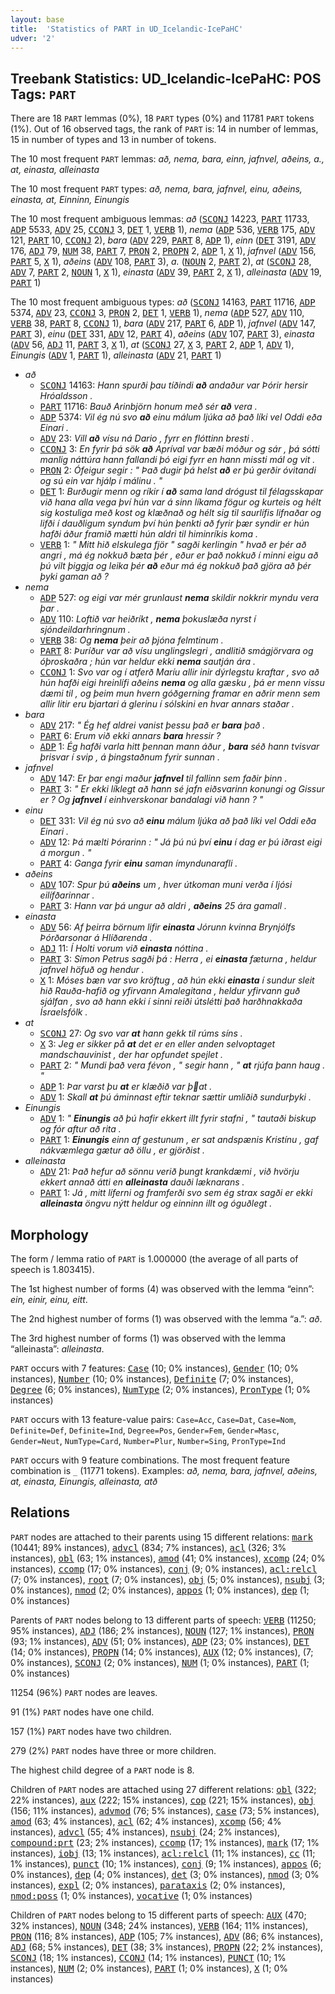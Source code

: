 ```yaml
---
layout: base
title:  'Statistics of PART in UD_Icelandic-IcePaHC'
udver: '2'
---
```


## Treebank Statistics: UD_Icelandic-IcePaHC: POS Tags: `PART`

There are 18 `PART` lemmas (0%), 18 `PART` types (0%) and 11781 `PART` tokens (1%).
Out of 16 observed tags, the rank of `PART` is: 14 in number of lemmas, 15 in number of types and 13 in number of tokens.

The 10 most frequent `PART` lemmas: <em>að, nema, bara, einn, jafnvel, aðeins, a., at, einasta, alleinasta</em>

The 10 most frequent `PART` types:  <em>að, nema, bara, jafnvel, einu, aðeins, einasta, at, Einninn, Einungis</em>

The 10 most frequent ambiguous lemmas: <em>að</em> (<tt><a href="is_icepahc-pos-SCONJ.html">SCONJ</a></tt> 14223, <tt><a href="is_icepahc-pos-PART.html">PART</a></tt> 11733, <tt><a href="is_icepahc-pos-ADP.html">ADP</a></tt> 5533, <tt><a href="is_icepahc-pos-ADV.html">ADV</a></tt> 25, <tt><a href="is_icepahc-pos-CCONJ.html">CCONJ</a></tt> 3, <tt><a href="is_icepahc-pos-DET.html">DET</a></tt> 1, <tt><a href="is_icepahc-pos-VERB.html">VERB</a></tt> 1), <em>nema</em> (<tt><a href="is_icepahc-pos-ADP.html">ADP</a></tt> 536, <tt><a href="is_icepahc-pos-VERB.html">VERB</a></tt> 175, <tt><a href="is_icepahc-pos-ADV.html">ADV</a></tt> 121, <tt><a href="is_icepahc-pos-PART.html">PART</a></tt> 10, <tt><a href="is_icepahc-pos-CCONJ.html">CCONJ</a></tt> 2), <em>bara</em> (<tt><a href="is_icepahc-pos-ADV.html">ADV</a></tt> 229, <tt><a href="is_icepahc-pos-PART.html">PART</a></tt> 8, <tt><a href="is_icepahc-pos-ADP.html">ADP</a></tt> 1), <em>einn</em> (<tt><a href="is_icepahc-pos-DET.html">DET</a></tt> 3191, <tt><a href="is_icepahc-pos-ADV.html">ADV</a></tt> 176, <tt><a href="is_icepahc-pos-ADJ.html">ADJ</a></tt> 79, <tt><a href="is_icepahc-pos-NUM.html">NUM</a></tt> 38, <tt><a href="is_icepahc-pos-PART.html">PART</a></tt> 7, <tt><a href="is_icepahc-pos-PRON.html">PRON</a></tt> 2, <tt><a href="is_icepahc-pos-PROPN.html">PROPN</a></tt> 2, <tt><a href="is_icepahc-pos-ADP.html">ADP</a></tt> 1, <tt><a href="is_icepahc-pos-X.html">X</a></tt> 1), <em>jafnvel</em> (<tt><a href="is_icepahc-pos-ADV.html">ADV</a></tt> 156, <tt><a href="is_icepahc-pos-PART.html">PART</a></tt> 5, <tt><a href="is_icepahc-pos-X.html">X</a></tt> 1), <em>aðeins</em> (<tt><a href="is_icepahc-pos-ADV.html">ADV</a></tt> 108, <tt><a href="is_icepahc-pos-PART.html">PART</a></tt> 3), <em>a.</em> (<tt><a href="is_icepahc-pos-NOUN.html">NOUN</a></tt> 2, <tt><a href="is_icepahc-pos-PART.html">PART</a></tt> 2), <em>at</em> (<tt><a href="is_icepahc-pos-SCONJ.html">SCONJ</a></tt> 28, <tt><a href="is_icepahc-pos-ADV.html">ADV</a></tt> 7, <tt><a href="is_icepahc-pos-PART.html">PART</a></tt> 2, <tt><a href="is_icepahc-pos-NOUN.html">NOUN</a></tt> 1, <tt><a href="is_icepahc-pos-X.html">X</a></tt> 1), <em>einasta</em> (<tt><a href="is_icepahc-pos-ADV.html">ADV</a></tt> 39, <tt><a href="is_icepahc-pos-PART.html">PART</a></tt> 2, <tt><a href="is_icepahc-pos-X.html">X</a></tt> 1), <em>alleinasta</em> (<tt><a href="is_icepahc-pos-ADV.html">ADV</a></tt> 19, <tt><a href="is_icepahc-pos-PART.html">PART</a></tt> 1)

The 10 most frequent ambiguous types:  <em>að</em> (<tt><a href="is_icepahc-pos-SCONJ.html">SCONJ</a></tt> 14163, <tt><a href="is_icepahc-pos-PART.html">PART</a></tt> 11716, <tt><a href="is_icepahc-pos-ADP.html">ADP</a></tt> 5374, <tt><a href="is_icepahc-pos-ADV.html">ADV</a></tt> 23, <tt><a href="is_icepahc-pos-CCONJ.html">CCONJ</a></tt> 3, <tt><a href="is_icepahc-pos-PRON.html">PRON</a></tt> 2, <tt><a href="is_icepahc-pos-DET.html">DET</a></tt> 1, <tt><a href="is_icepahc-pos-VERB.html">VERB</a></tt> 1), <em>nema</em> (<tt><a href="is_icepahc-pos-ADP.html">ADP</a></tt> 527, <tt><a href="is_icepahc-pos-ADV.html">ADV</a></tt> 110, <tt><a href="is_icepahc-pos-VERB.html">VERB</a></tt> 38, <tt><a href="is_icepahc-pos-PART.html">PART</a></tt> 8, <tt><a href="is_icepahc-pos-CCONJ.html">CCONJ</a></tt> 1), <em>bara</em> (<tt><a href="is_icepahc-pos-ADV.html">ADV</a></tt> 217, <tt><a href="is_icepahc-pos-PART.html">PART</a></tt> 6, <tt><a href="is_icepahc-pos-ADP.html">ADP</a></tt> 1), <em>jafnvel</em> (<tt><a href="is_icepahc-pos-ADV.html">ADV</a></tt> 147, <tt><a href="is_icepahc-pos-PART.html">PART</a></tt> 3), <em>einu</em> (<tt><a href="is_icepahc-pos-DET.html">DET</a></tt> 331, <tt><a href="is_icepahc-pos-ADV.html">ADV</a></tt> 12, <tt><a href="is_icepahc-pos-PART.html">PART</a></tt> 4), <em>aðeins</em> (<tt><a href="is_icepahc-pos-ADV.html">ADV</a></tt> 107, <tt><a href="is_icepahc-pos-PART.html">PART</a></tt> 3), <em>einasta</em> (<tt><a href="is_icepahc-pos-ADV.html">ADV</a></tt> 56, <tt><a href="is_icepahc-pos-ADJ.html">ADJ</a></tt> 11, <tt><a href="is_icepahc-pos-PART.html">PART</a></tt> 3, <tt><a href="is_icepahc-pos-X.html">X</a></tt> 1), <em>at</em> (<tt><a href="is_icepahc-pos-SCONJ.html">SCONJ</a></tt> 27, <tt><a href="is_icepahc-pos-X.html">X</a></tt> 3, <tt><a href="is_icepahc-pos-PART.html">PART</a></tt> 2, <tt><a href="is_icepahc-pos-ADP.html">ADP</a></tt> 1, <tt><a href="is_icepahc-pos-ADV.html">ADV</a></tt> 1), <em>Einungis</em> (<tt><a href="is_icepahc-pos-ADV.html">ADV</a></tt> 1, <tt><a href="is_icepahc-pos-PART.html">PART</a></tt> 1), <em>alleinasta</em> (<tt><a href="is_icepahc-pos-ADV.html">ADV</a></tt> 21, <tt><a href="is_icepahc-pos-PART.html">PART</a></tt> 1)


* <em>að</em>
  * <tt><a href="is_icepahc-pos-SCONJ.html">SCONJ</a></tt> 14163: <em>Hann spurði þau tíðindi <b>að</b> andaður var Þórir hersir Hróaldsson .</em>
  * <tt><a href="is_icepahc-pos-PART.html">PART</a></tt> 11716: <em>Bauð Arinbjörn honum með sér <b>að</b> vera .</em>
  * <tt><a href="is_icepahc-pos-ADP.html">ADP</a></tt> 5374: <em>Vil ég nú svo <b>að</b> einu málum ljúka að það líki vel Oddi eða Einari .</em>
  * <tt><a href="is_icepahc-pos-ADV.html">ADV</a></tt> 23: <em>Vill <b>að</b> vísu ná Dario , fyrr en flóttinn bresti .</em>
  * <tt><a href="is_icepahc-pos-CCONJ.html">CCONJ</a></tt> 3: <em>En fyrir þá sök <b>að</b> Apríval var bæði móður og sár , þá sótti manlig náttúra hann fallandi þó eigi fyrr en hann missti mál og vit .</em>
  * <tt><a href="is_icepahc-pos-PRON.html">PRON</a></tt> 2: <em>Ófeigur segir : " Það dugir þá helst <b>að</b> er þú gerðir óvitandi og sú ein var hjálp í málinu . "</em>
  * <tt><a href="is_icepahc-pos-DET.html">DET</a></tt> 1: <em>Burðugir menn og ríkir í <b>að</b> sama land drógust til félagsskapar við hana alla vega því hún var á sinn líkama fögur og kurteis og hélt sig kostuliga með kost og klæðnað og hélt sig til saurlífis lifnaðar og lifði í dauðligum syndum því hún þenkti að fyrir þær syndir er hún hafði áður framið mætti hún aldri til himinríkis koma .</em>
  * <tt><a href="is_icepahc-pos-VERB.html">VERB</a></tt> 1: <em>" Mitt hið elskulega fjör " sagði kerlingin " hvað er þér að angri , má ég nokkuð bæta þér , eður er það nokkuð í minni eigu að þú vilt þiggja og leika þér <b>að</b> eður má ég nokkuð það gjöra að þér þyki gaman að ?</em>
* <em>nema</em>
  * <tt><a href="is_icepahc-pos-ADP.html">ADP</a></tt> 527: <em>og eigi var mér grunlaust <b>nema</b> skildir nokkrir myndu vera þar .</em>
  * <tt><a href="is_icepahc-pos-ADV.html">ADV</a></tt> 110: <em>Loftið var heiðríkt , <b>nema</b> þokuslæða nyrst í sjóndeildarhringnum .</em>
  * <tt><a href="is_icepahc-pos-VERB.html">VERB</a></tt> 38: <em>Og <b>nema</b> þeir að þjóna felmtinum .</em>
  * <tt><a href="is_icepahc-pos-PART.html">PART</a></tt> 8: <em>Þuríður var að vísu unglingslegri , andlitið smágjörvara og óþroskaðra ; hún var heldur ekki <b>nema</b> sautján ára .</em>
  * <tt><a href="is_icepahc-pos-CCONJ.html">CCONJ</a></tt> 1: <em>Svo var og í atferð Maríu allir inir dýrlegstu kraftar , svo að hún hafði eigi hreinlífi aðeins <b>nema</b> og alla gæsku , þá er menn vissu dæmi til , og þeim mun hvern góðgerning framar en aðrir menn sem allir litir eru bjartari á glerinu í sólskini en hvar annars staðar .</em>
* <em>bara</em>
  * <tt><a href="is_icepahc-pos-ADV.html">ADV</a></tt> 217: <em>" Ég hef aldrei vanist þessu það er <b>bara</b> það .</em>
  * <tt><a href="is_icepahc-pos-PART.html">PART</a></tt> 6: <em>Erum við ekki annars <b>bara</b> hressir ?</em>
  * <tt><a href="is_icepahc-pos-ADP.html">ADP</a></tt> 1: <em>Ég hafði varla hitt þennan mann áður , <b>bara</b> séð hann tvisvar þrisvar í svip , á þingstaðnum fyrir sunnan .</em>
* <em>jafnvel</em>
  * <tt><a href="is_icepahc-pos-ADV.html">ADV</a></tt> 147: <em>Er þar engi maður <b>jafnvel</b> til fallinn sem faðir þinn .</em>
  * <tt><a href="is_icepahc-pos-PART.html">PART</a></tt> 3: <em>" Er ekki líklegt að hann sé jafn eiðsvarinn konungi og Gissur er ? Og <b>jafnvel</b> í einhverskonar bandalagi við hann ? "</em>
* <em>einu</em>
  * <tt><a href="is_icepahc-pos-DET.html">DET</a></tt> 331: <em>Vil ég nú svo að <b>einu</b> málum ljúka að það líki vel Oddi eða Einari .</em>
  * <tt><a href="is_icepahc-pos-ADV.html">ADV</a></tt> 12: <em>Þá mælti Þórarinn : " Já þú nú því <b>einu</b> í dag er þú iðrast eigi á morgun . "</em>
  * <tt><a href="is_icepahc-pos-PART.html">PART</a></tt> 4: <em>Ganga fyrir <b>einu</b> saman ímyndunarafli .</em>
* <em>aðeins</em>
  * <tt><a href="is_icepahc-pos-ADV.html">ADV</a></tt> 107: <em>Spur þú <b>aðeins</b> um , hver útkoman muni verða í ljósi eilífðarinnar .</em>
  * <tt><a href="is_icepahc-pos-PART.html">PART</a></tt> 3: <em>Hann var þá ungur að aldri , <b>aðeins</b> 25 ára gamall .</em>
* <em>einasta</em>
  * <tt><a href="is_icepahc-pos-ADV.html">ADV</a></tt> 56: <em>Af þeirra börnum lifir <b>einasta</b> Jórunn kvinna Brynjólfs Þórðarsonar á Hlíðarenda .</em>
  * <tt><a href="is_icepahc-pos-ADJ.html">ADJ</a></tt> 11: <em>Í Holti vorum við <b>einasta</b> nóttina .</em>
  * <tt><a href="is_icepahc-pos-PART.html">PART</a></tt> 3: <em>Símon Petrus sagði þá : Herra , ei <b>einasta</b> fæturna , heldur jafnvel höfuð og hendur .</em>
  * <tt><a href="is_icepahc-pos-X.html">X</a></tt> 1: <em>Móses bæn var svo kröftug , að hún ekki <b>einasta</b> í sundur sleit hið Rauða-hafið og yfirvann Amalegitana , heldur yfirvann guð sjálfan , svo að hann ekki í sinni reiði útslétti það harðhnakkaða Ísraelsfólk .</em>
* <em>at</em>
  * <tt><a href="is_icepahc-pos-SCONJ.html">SCONJ</a></tt> 27: <em>Og svo var <b>at</b> hann gekk til rúms síns .</em>
  * <tt><a href="is_icepahc-pos-X.html">X</a></tt> 3: <em>Jeg er sikker på <b>at</b> det er en eller anden selvoptaget mandschauvinist , der har opfundet spejlet .</em>
  * <tt><a href="is_icepahc-pos-PART.html">PART</a></tt> 2: <em>" Mundi það vera févon , " segir hann , " <b>at</b> rjúfa þann haug . "</em>
  * <tt><a href="is_icepahc-pos-ADP.html">ADP</a></tt> 1: <em>Þar varst þu <b>at</b> er klæðið var þat .</em>
  * <tt><a href="is_icepahc-pos-ADV.html">ADV</a></tt> 1: <em>Skall <b>at</b> þú áminnast eftir teknar sættir umliðið sundurþyki .</em>
* <em>Einungis</em>
  * <tt><a href="is_icepahc-pos-ADV.html">ADV</a></tt> 1: <em>" <b>Einungis</b> að þú hafir ekkert illt fyrir stafni , " tautaði biskup og fór aftur að rita .</em>
  * <tt><a href="is_icepahc-pos-PART.html">PART</a></tt> 1: <em><b>Einungis</b> einn af gestunum , er sat andspænis Kristínu , gaf nákvæmlega gætur að öllu , er gjörðist .</em>
* <em>alleinasta</em>
  * <tt><a href="is_icepahc-pos-ADV.html">ADV</a></tt> 21: <em>Það hefur að sönnu verið þungt krankdæmi , við hvörju ekkert annað átti en <b>alleinasta</b> dauði læknarans .</em>
  * <tt><a href="is_icepahc-pos-PART.html">PART</a></tt> 1: <em>Já , mitt líferni og framferði svo sem ég strax sagði er ekki <b>alleinasta</b> öngvu nýtt heldur og einninn illt og óguðlegt .</em>

## Morphology

The form / lemma ratio of `PART` is 1.000000 (the average of all parts of speech is 1.803415).

The 1st highest number of forms (4) was observed with the lemma “einn”: <em>ein, einir, einu, eitt</em>.

The 2nd highest number of forms (1) was observed with the lemma “a.”: <em>að</em>.

The 3rd highest number of forms (1) was observed with the lemma “alleinasta”: <em>alleinasta</em>.

`PART` occurs with 7 features: <tt><a href="is_icepahc-feat-Case.html">Case</a></tt> (10; 0% instances), <tt><a href="is_icepahc-feat-Gender.html">Gender</a></tt> (10; 0% instances), <tt><a href="is_icepahc-feat-Number.html">Number</a></tt> (10; 0% instances), <tt><a href="is_icepahc-feat-Definite.html">Definite</a></tt> (7; 0% instances), <tt><a href="is_icepahc-feat-Degree.html">Degree</a></tt> (6; 0% instances), <tt><a href="is_icepahc-feat-NumType.html">NumType</a></tt> (2; 0% instances), <tt><a href="is_icepahc-feat-PronType.html">PronType</a></tt> (1; 0% instances)

`PART` occurs with 13 feature-value pairs: `Case=Acc`, `Case=Dat`, `Case=Nom`, `Definite=Def`, `Definite=Ind`, `Degree=Pos`, `Gender=Fem`, `Gender=Masc`, `Gender=Neut`, `NumType=Card`, `Number=Plur`, `Number=Sing`, `PronType=Ind`

`PART` occurs with 9 feature combinations.
The most frequent feature combination is `_` (11771 tokens).
Examples: <em>að, nema, bara, jafnvel, aðeins, at, einasta, Einungis, alleinasta, atð</em>


## Relations

`PART` nodes are attached to their parents using 15 different relations: <tt><a href="is_icepahc-dep-mark.html">mark</a></tt> (10441; 89% instances), <tt><a href="is_icepahc-dep-advcl.html">advcl</a></tt> (834; 7% instances), <tt><a href="is_icepahc-dep-acl.html">acl</a></tt> (326; 3% instances), <tt><a href="is_icepahc-dep-obl.html">obl</a></tt> (63; 1% instances), <tt><a href="is_icepahc-dep-amod.html">amod</a></tt> (41; 0% instances), <tt><a href="is_icepahc-dep-xcomp.html">xcomp</a></tt> (24; 0% instances), <tt><a href="is_icepahc-dep-ccomp.html">ccomp</a></tt> (17; 0% instances), <tt><a href="is_icepahc-dep-conj.html">conj</a></tt> (9; 0% instances), <tt><a href="is_icepahc-dep-acl-relcl.html">acl:relcl</a></tt> (7; 0% instances), <tt><a href="is_icepahc-dep-root.html">root</a></tt> (7; 0% instances), <tt><a href="is_icepahc-dep-obj.html">obj</a></tt> (5; 0% instances), <tt><a href="is_icepahc-dep-nsubj.html">nsubj</a></tt> (3; 0% instances), <tt><a href="is_icepahc-dep-nmod.html">nmod</a></tt> (2; 0% instances), <tt><a href="is_icepahc-dep-appos.html">appos</a></tt> (1; 0% instances), <tt><a href="is_icepahc-dep-dep.html">dep</a></tt> (1; 0% instances)

Parents of `PART` nodes belong to 13 different parts of speech: <tt><a href="is_icepahc-pos-VERB.html">VERB</a></tt> (11250; 95% instances), <tt><a href="is_icepahc-pos-ADJ.html">ADJ</a></tt> (186; 2% instances), <tt><a href="is_icepahc-pos-NOUN.html">NOUN</a></tt> (127; 1% instances), <tt><a href="is_icepahc-pos-PRON.html">PRON</a></tt> (93; 1% instances), <tt><a href="is_icepahc-pos-ADV.html">ADV</a></tt> (51; 0% instances), <tt><a href="is_icepahc-pos-ADP.html">ADP</a></tt> (23; 0% instances), <tt><a href="is_icepahc-pos-DET.html">DET</a></tt> (14; 0% instances), <tt><a href="is_icepahc-pos-PROPN.html">PROPN</a></tt> (14; 0% instances), <tt><a href="is_icepahc-pos-AUX.html">AUX</a></tt> (12; 0% instances),  (7; 0% instances), <tt><a href="is_icepahc-pos-SCONJ.html">SCONJ</a></tt> (2; 0% instances), <tt><a href="is_icepahc-pos-NUM.html">NUM</a></tt> (1; 0% instances), <tt><a href="is_icepahc-pos-PART.html">PART</a></tt> (1; 0% instances)

11254 (96%) `PART` nodes are leaves.

91 (1%) `PART` nodes have one child.

157 (1%) `PART` nodes have two children.

279 (2%) `PART` nodes have three or more children.

The highest child degree of a `PART` node is 8.

Children of `PART` nodes are attached using 27 different relations: <tt><a href="is_icepahc-dep-obl.html">obl</a></tt> (322; 22% instances), <tt><a href="is_icepahc-dep-aux.html">aux</a></tt> (222; 15% instances), <tt><a href="is_icepahc-dep-cop.html">cop</a></tt> (221; 15% instances), <tt><a href="is_icepahc-dep-obj.html">obj</a></tt> (156; 11% instances), <tt><a href="is_icepahc-dep-advmod.html">advmod</a></tt> (76; 5% instances), <tt><a href="is_icepahc-dep-case.html">case</a></tt> (73; 5% instances), <tt><a href="is_icepahc-dep-amod.html">amod</a></tt> (63; 4% instances), <tt><a href="is_icepahc-dep-acl.html">acl</a></tt> (62; 4% instances), <tt><a href="is_icepahc-dep-xcomp.html">xcomp</a></tt> (56; 4% instances), <tt><a href="is_icepahc-dep-advcl.html">advcl</a></tt> (55; 4% instances), <tt><a href="is_icepahc-dep-nsubj.html">nsubj</a></tt> (24; 2% instances), <tt><a href="is_icepahc-dep-compound-prt.html">compound:prt</a></tt> (23; 2% instances), <tt><a href="is_icepahc-dep-ccomp.html">ccomp</a></tt> (17; 1% instances), <tt><a href="is_icepahc-dep-mark.html">mark</a></tt> (17; 1% instances), <tt><a href="is_icepahc-dep-iobj.html">iobj</a></tt> (13; 1% instances), <tt><a href="is_icepahc-dep-acl-relcl.html">acl:relcl</a></tt> (11; 1% instances), <tt><a href="is_icepahc-dep-cc.html">cc</a></tt> (11; 1% instances), <tt><a href="is_icepahc-dep-punct.html">punct</a></tt> (10; 1% instances), <tt><a href="is_icepahc-dep-conj.html">conj</a></tt> (9; 1% instances), <tt><a href="is_icepahc-dep-appos.html">appos</a></tt> (6; 0% instances), <tt><a href="is_icepahc-dep-dep.html">dep</a></tt> (4; 0% instances), <tt><a href="is_icepahc-dep-det.html">det</a></tt> (3; 0% instances), <tt><a href="is_icepahc-dep-nmod.html">nmod</a></tt> (3; 0% instances), <tt><a href="is_icepahc-dep-expl.html">expl</a></tt> (2; 0% instances), <tt><a href="is_icepahc-dep-parataxis.html">parataxis</a></tt> (2; 0% instances), <tt><a href="is_icepahc-dep-nmod-poss.html">nmod:poss</a></tt> (1; 0% instances), <tt><a href="is_icepahc-dep-vocative.html">vocative</a></tt> (1; 0% instances)

Children of `PART` nodes belong to 15 different parts of speech: <tt><a href="is_icepahc-pos-AUX.html">AUX</a></tt> (470; 32% instances), <tt><a href="is_icepahc-pos-NOUN.html">NOUN</a></tt> (348; 24% instances), <tt><a href="is_icepahc-pos-VERB.html">VERB</a></tt> (164; 11% instances), <tt><a href="is_icepahc-pos-PRON.html">PRON</a></tt> (116; 8% instances), <tt><a href="is_icepahc-pos-ADP.html">ADP</a></tt> (105; 7% instances), <tt><a href="is_icepahc-pos-ADV.html">ADV</a></tt> (86; 6% instances), <tt><a href="is_icepahc-pos-ADJ.html">ADJ</a></tt> (68; 5% instances), <tt><a href="is_icepahc-pos-DET.html">DET</a></tt> (38; 3% instances), <tt><a href="is_icepahc-pos-PROPN.html">PROPN</a></tt> (22; 2% instances), <tt><a href="is_icepahc-pos-SCONJ.html">SCONJ</a></tt> (18; 1% instances), <tt><a href="is_icepahc-pos-CCONJ.html">CCONJ</a></tt> (14; 1% instances), <tt><a href="is_icepahc-pos-PUNCT.html">PUNCT</a></tt> (10; 1% instances), <tt><a href="is_icepahc-pos-NUM.html">NUM</a></tt> (2; 0% instances), <tt><a href="is_icepahc-pos-PART.html">PART</a></tt> (1; 0% instances), <tt><a href="is_icepahc-pos-X.html">X</a></tt> (1; 0% instances)

